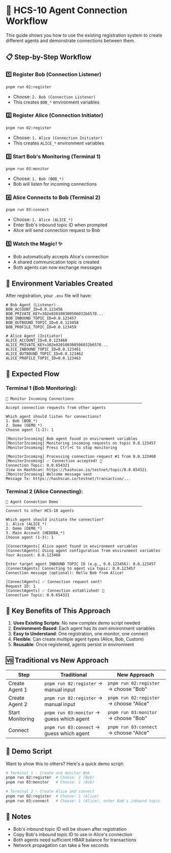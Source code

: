 # 🤖 HCS-10 Agent Connection Workflow

This guide shows you how to use the existing registration system to create different agents and demonstrate connections between them.

## 📋 Step-by-Step Workflow

### 1️⃣ Register Bob (Connection Listener)
```bash
pnpm run 02:register
```
- Choose: `2. Bob (Connection Listener)`
- This creates `BOB_*` environment variables

### 2️⃣ Register Alice (Connection Initiator)  
```bash
pnpm run 02:register
```
- Choose: `1. Alice (Connection Initiator)`
- This creates `ALICE_*` environment variables

### 3️⃣ Start Bob's Monitoring (Terminal 1)
```bash
pnpm run 03:monitor
```
- Choose: `1. Bob (BOB_*)`
- Bob will listen for incoming connections

### 4️⃣ Alice Connects to Bob (Terminal 2)
```bash
pnpm run 03:connect
```
- Choose: `1. Alice (ALICE_*)`
- Enter Bob's inbound topic ID when prompted
- Alice will send connection request to Bob

### 5️⃣ Watch the Magic! ✨
- Bob automatically accepts Alice's connection
- A shared communication topic is created
- Both agents can now exchange messages

## 🔧 Environment Variables Created

After registration, your `.env` file will have:

```env
# Bob Agent (Listener)
BOB_ACCOUNT_ID=0.0.123456
BOB_PRIVATE_KEY=302e020100300506032b6570...
BOB_INBOUND_TOPIC_ID=0.0.123457
BOB_OUTBOUND_TOPIC_ID=0.0.123458
BOB_PROFILE_TOPIC_ID=0.0.123459

# Alice Agent (Initiator)
ALICE_ACCOUNT_ID=0.0.123460
ALICE_PRIVATE_KEY=302e020100300506032b6570...
ALICE_INBOUND_TOPIC_ID=0.0.123461
ALICE_OUTBOUND_TOPIC_ID=0.0.123462
ALICE_PROFILE_TOPIC_ID=0.0.123463
```

## 🎯 Expected Flow

### Terminal 1 (Bob Monitoring):
```
🚀 Monitor Incoming Connections
────────────────────────────────────────────────────────────
Accept connection requests from other agents

Which agent should listen for connections?
1. Bob (BOB_*)
2. Demo (DEMO_*)
Choose agent (1-2): 1

[MonitorIncoming] Bob agent found in environment variables
[MonitorIncoming] Monitoring incoming requests on topic 0.0.123457
[MonitorIncoming] Press Ctrl+C to stop monitoring

[MonitorIncoming] Processing connection request #1 from 0.0.123460
[MonitorIncoming] ✅ Connection accepted! 🤝
Connection Topic: 0.0.654321
View on HashScan: https://hashscan.io/testnet/topic/0.0.654321
[MonitorIncoming] Welcome message sent
Message Tx: https://hashscan.io/testnet/transaction/...
```

### Terminal 2 (Alice Connecting):
```
🚀 Agent Connection Demo
────────────────────────────────────────────────────────────
Connect to other HCS-10 agents

Which agent should initiate the connection?
1. Alice (ALICE_*)
2. Demo (DEMO_*)
3. Main Account (HEDERA_*)
Choose agent (1-3): 1

[ConnectAgents] Alice agent found in environment variables
[ConnectAgents] Using agent configuration from environment variables
Your Account: 0.0.123460

Enter target agent INBOUND TOPIC ID (e.g., 0.0.123456): 0.0.123457
[ConnectAgents] Connecting to agent via topic: 0.0.123457
Connection message (optional): Hello Bob from Alice!

[ConnectAgents] ✅ Connection request sent!
Request ID: 1
[ConnectAgents] ✅ Connection established! 🤝
Connection Topic: 0.0.654321
```

## 🔄 Key Benefits of This Approach

1. **Uses Existing Scripts**: No new complex demo script needed
2. **Environment-Based**: Each agent has its own environment variables
3. **Easy to Understand**: One registration, one monitor, one connect
4. **Flexible**: Can create multiple agent types (Alice, Bob, Custom)
5. **Reusable**: Once registered, agents persist in environment

## 🆚 Traditional vs New Approach

| Step | Traditional | New Approach |
|------|-------------|--------------|
| Create Agent 1 | `pnpm run 02:register` → manual input | `pnpm run 02:register` → choose "Bob" |
| Create Agent 2 | `pnpm run 02:register` → manual input | `pnpm run 02:register` → choose "Alice" |
| Start Monitoring | `pnpm run 03:monitor` → guess which agent | `pnpm run 03:monitor` → choose "Bob" |
| Connect | `pnpm run 03:connect` → guess which agent | `pnpm run 03:connect` → choose "Alice" |

## 🎪 Demo Script

Want to show this to others? Here's a quick demo script:

```bash
# Terminal 1 - Create and monitor Bob
pnpm run 02:register  # Choose: 2 (Bob)
pnpm run 03:monitor   # Choose: 1 (Bob)

# Terminal 2 - Create Alice and connect  
pnpm run 02:register  # Choose: 1 (Alice)
pnpm run 03:connect   # Choose: 1 (Alice), enter Bob's inbound topic
```

## 📝 Notes

- Bob's inbound topic ID will be shown after registration
- Copy Bob's inbound topic ID to use in Alice's connection
- Both agents need sufficient HBAR balance for transactions
- Network propagation can take a few seconds